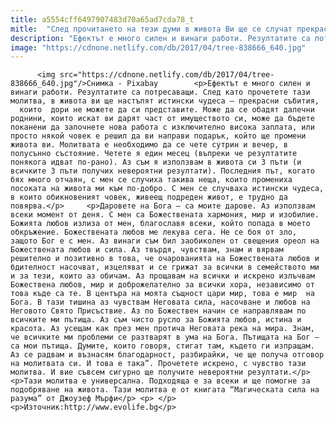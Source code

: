 ```yaml
---
title: a5554cff6497907483d70a65ad7cda78_t
mitle:  "След прочитането на тези думи в живота Ви ще се случат прекрасни събития"
description: "Ефектът е много силен и винаги работи. Резултатите са потресаващи. След като прочетете тази молитва, в живота ви ще настъпят истински чудеса – прекрасни събития,   които  дори не можете да си представите. Може да се обадят далечни роднини, които искат ви дарят част от имуществото си, може да бъдете поканени да започнете нова работа …"
image: "https://cdnone.netlify.com/db/2017/04/tree-838666_640.jpg"
---
```


          <img src="https://cdnone.netlify.com/db/2017/04/tree-838666_640.jpg"/>Снимка - Pixabay        <p>Ефектът е много силен и винаги работи. Резултатите са потресаващи. След като прочетете тази молитва, в живота ви ще настъпят истински чудеса – прекрасни събития,   които  дори не можете да си представите. Може да се обадят далечни роднини, които искат ви дарят част от имуществото си, може да бъдете поканени да започнете нова работа с изключително висока заплата, или просто някой човек е решил да ви направи подарък, който ще промени живота ви. Молитвата е необходимо да се чете сутрин и вечер, в полусънно състояние. Четете я един месец (въпреки че резултатите понякога идват по-рано). Аз съм я използвам в живота си 3 пъти (и всичките 3 пъти получих невероятни резултати). Последния път, когато бях много отчаян, с мен се случиха такива неща, които промениха посоката на живота ми към по-добро. С мен се случваха истински чудеса, в които обикновеният човек, живеещ подреден живот, е трудно да повярва.</p>     <p>Даровете на Бога – са моите дарове. Аз използвам всеки момент от деня. С мен са Божествената хармония, мир и изобилие. Божията любов излиза от мен, благославя всеки, който попада в моето обкръжение. Божествената любов ме лекува сега. Не се боя от зло, защото Бог е с мен. Аз винаги съм бил заобиколен от свещения ореол на Божествената любов и сила. Аз твърдя, чувствам, знам и вярвам решително и позитивно в това, че очарованията на Божествената любов и бдителност насочват, изцеляват и се грижат за всички в семейството ми и за тези, които аз обичам. Аз прощавам на всички и искрено излъчвам Божествена любов, мир и доброжелателно за всички хора, независимо от това къде са те. В центъра на моята същност цари мир, това е мир  на Бога. В тази тишина аз чувствам Неговата сила, насочване и любов на Неговото Свято Присъствие. Аз по Божествен начин се направлявам по всичките ми пътища. Аз съм чисто русло за Божията любов, истина и красота. Аз усещам как през мен протича Неговата река на мира. Знам, че всичките ми проблеми се разтварят в ума на Бога. Пътищата на Бог – са мои пътища. Думите, които говоря, стигат там, където ги изпращам. Аз се радвам и възнасям благодарност, разбирайки, че ще получа отговор на молитвата си. И това е така”. Прочетете искрено, с чувство тази молитва. И вие съвсем сигурно ще получите невероятни резултати.</p> <p>Тази молитва е универсална. Подходяща е за всеки и ще помогне за подобряване на живота. Тази молитва е от книгата “Магическата сила на разума” от Джоузеф Мърфи</p> <p> </p> <p>Източник:http://www.evolife.bg</p>        